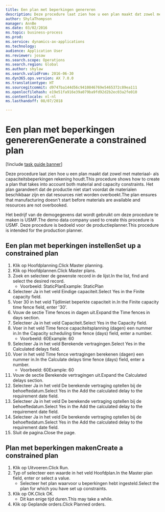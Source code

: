 ```yaml
--- 
title: Een plan met beperkingen genereren
description: Deze procedure laat zien hoe u een plan maakt dat zowel met materiaal- als capaciteitsbeperkingen rekening houdt.
author: ShylaThompson
manager: AnnBe
ms.date: 03/02/2016
ms.topic: business-process
ms.prod: 
ms.service: dynamics-ax-applications
ms.technology: 
audience: Application User
ms.reviewer: josaw
ms.search.scope: Operations
ms.search.region: Global
ms.author: shylaw
ms.search.validFrom: 2016-06-30
ms.dyn365.ops.version: AX 7.0.0
ms.translationtype: HT
ms.sourcegitcommit: d9747ba144d56c9410846769e5465372c89ea111
ms.openlocfilehash: e19e51fa916e39a079ba9fd92d2b2ec03a2fe010
ms.contentlocale: nl-nl
ms.lasthandoff: 08/07/2018

---
```

# <a name="generate-a-constrained-plan"></a><span data-ttu-id="b6842-103">Een plan met beperkingen genereren</span><span class="sxs-lookup"><span data-stu-id="b6842-103">Generate a constrained plan</span></span>

[!include [task guide banner](../../includes/task-guide-banner.md)]

<span data-ttu-id="b6842-104">Deze procedure laat zien hoe u een plan maakt dat zowel met materiaal- als capaciteitsbeperkingen rekening houdt.</span><span class="sxs-lookup"><span data-stu-id="b6842-104">This procedure shows how to create a plan that takes into account both material and capacity constraints.</span></span> <span data-ttu-id="b6842-105">Het plan garandeert dat de productie niet start voordat de materialen beschikbaar zijn en dat resources niet worden overboekt.</span><span class="sxs-lookup"><span data-stu-id="b6842-105">The plan ensures that manufacturing doesn't start before materials are available and resources are not overbooked.</span></span> 

<span data-ttu-id="b6842-106">Het bedrijf van de demogegevens dat wordt gebruikt om deze procedure te maken is USMF.</span><span class="sxs-lookup"><span data-stu-id="b6842-106">The demo data company used to create this procedure is USMF.</span></span> <span data-ttu-id="b6842-107">Deze procedure is bedoeld voor de productieplanner.</span><span class="sxs-lookup"><span data-stu-id="b6842-107">This procedure is intended for the production planner.</span></span>


## <a name="set-up-a-constrained-plan"></a><span data-ttu-id="b6842-108">Een plan met beperkingen instellen</span><span class="sxs-lookup"><span data-stu-id="b6842-108">Set up a constrained plan</span></span>
1. <span data-ttu-id="b6842-109">Klik op Hoofdplanning.</span><span class="sxs-lookup"><span data-stu-id="b6842-109">Click Master planning.</span></span>
2. <span data-ttu-id="b6842-110">Klik op Hoofdplannen.</span><span class="sxs-lookup"><span data-stu-id="b6842-110">Click Master plans.</span></span>
3. <span data-ttu-id="b6842-111">Zoek en selecteer de gewenste record in de lijst.</span><span class="sxs-lookup"><span data-stu-id="b6842-111">In the list, find and select the desired record.</span></span>
    * <span data-ttu-id="b6842-112">Voorbeeld: StaticPlan</span><span class="sxs-lookup"><span data-stu-id="b6842-112">Example: StaticPlan</span></span>  
4. <span data-ttu-id="b6842-113">Selecteer Ja in het veld Eindige capaciteit.</span><span class="sxs-lookup"><span data-stu-id="b6842-113">Select Yes in the Finite capacity field.</span></span>
5. <span data-ttu-id="b6842-114">Voer 30 in het veld Tijdlimiet beperkte capaciteit in.</span><span class="sxs-lookup"><span data-stu-id="b6842-114">In the Finite capacity time fence field, enter '30'.</span></span>
6. <span data-ttu-id="b6842-115">Vouw de sectie Time fences in dagen uit.</span><span class="sxs-lookup"><span data-stu-id="b6842-115">Expand the Time fences in days section.</span></span>
7. <span data-ttu-id="b6842-116">Selecteer Ja in het veld Capaciteit.</span><span class="sxs-lookup"><span data-stu-id="b6842-116">Select Yes in the Capacity field.</span></span>
8. <span data-ttu-id="b6842-117">Voer in het veld Time fence capaciteitsplanning (dagen) een nummer in.</span><span class="sxs-lookup"><span data-stu-id="b6842-117">In the Capacity scheduling time fence (days) field, enter a number.</span></span>
    * <span data-ttu-id="b6842-118">Voorbeeld: 60</span><span class="sxs-lookup"><span data-stu-id="b6842-118">Example: 60</span></span>  
9. <span data-ttu-id="b6842-119">Selecteer Ja in het veld Berekende vertragingen.</span><span class="sxs-lookup"><span data-stu-id="b6842-119">Select Yes in the Calculated delays field.</span></span>
10. <span data-ttu-id="b6842-120">Voer in het veld Time fence vertragingen berekenen (dagen) een nummer in.</span><span class="sxs-lookup"><span data-stu-id="b6842-120">In the Calculate delays time fence (days) field, enter a number.</span></span>
    * <span data-ttu-id="b6842-121">Voorbeeld: 60</span><span class="sxs-lookup"><span data-stu-id="b6842-121">Example: 60</span></span>  
11. <span data-ttu-id="b6842-122">Vouw de sectie Berekende vertragingen uit.</span><span class="sxs-lookup"><span data-stu-id="b6842-122">Expand the Calculated delays section.</span></span>
12. <span data-ttu-id="b6842-123">Selecteer Ja in het veld De berekende vertraging optellen bij de behoeftedatum.</span><span class="sxs-lookup"><span data-stu-id="b6842-123">Select Yes in the Add the calculated delay to the requirement date field.</span></span>
13. <span data-ttu-id="b6842-124">Selecteer Ja in het veld De berekende vertraging optellen bij de behoeftedatum.</span><span class="sxs-lookup"><span data-stu-id="b6842-124">Select Yes in the Add the calculated delay to the requirement date field.</span></span>
14. <span data-ttu-id="b6842-125">Selecteer Ja in het veld De berekende vertraging optellen bij de behoeftedatum.</span><span class="sxs-lookup"><span data-stu-id="b6842-125">Select Yes in the Add the calculated delay to the requirement date field.</span></span>
15. <span data-ttu-id="b6842-126">Sluit de pagina.</span><span class="sxs-lookup"><span data-stu-id="b6842-126">Close the page.</span></span>

## <a name="create-a-constrained-plan"></a><span data-ttu-id="b6842-127">Plan met beperkingen maken</span><span class="sxs-lookup"><span data-stu-id="b6842-127">Create a constrained plan</span></span>
1. <span data-ttu-id="b6842-128">Klik op Uitvoeren.</span><span class="sxs-lookup"><span data-stu-id="b6842-128">Click Run.</span></span>
2. <span data-ttu-id="b6842-129">Typ of selecteer een waarde in het veld Hoofdplan.</span><span class="sxs-lookup"><span data-stu-id="b6842-129">In the Master plan field, enter or select a value.</span></span>
    * <span data-ttu-id="b6842-130">Selecteer het plan waarvoor u beperkingen hebt ingesteld.</span><span class="sxs-lookup"><span data-stu-id="b6842-130">Select the plan for which you have set up constraints.</span></span>  
3. <span data-ttu-id="b6842-131">Klik op OK.</span><span class="sxs-lookup"><span data-stu-id="b6842-131">Click OK.</span></span>
    * <span data-ttu-id="b6842-132">Dit kan enige tijd duren.</span><span class="sxs-lookup"><span data-stu-id="b6842-132">This may take a while.</span></span>  
4. <span data-ttu-id="b6842-133">Klik op Geplande orders.</span><span class="sxs-lookup"><span data-stu-id="b6842-133">Click Planned orders.</span></span>


